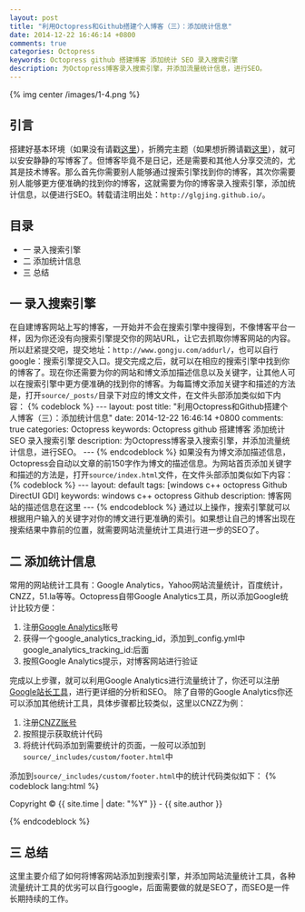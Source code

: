 ```yaml
---
layout: post
title: "利用Octopress和Github搭建个人博客（三）：添加统计信息"
date: 2014-12-22 16:46:14 +0800
comments: true
categories: Octopress
keywords: Octopress github 搭建博客 添加统计 SEO 录入搜索引擎
description: 为Octopress博客录入搜索引擎，并添加流量统计信息，进行SEO。
---
```

{% img center /images/1-4.png %}
<h2>引言</h2>
搭建好基本环境（如果没有请戳<a href="http://glgjing.github.io/blog/2014/12/06/li-yong-octopresshe-githubda-jian-ge-ren-bo-ke-(%5B%3F%5D-):ji-chu-huan-jing-da-jian/">这里</a>），折腾完主题（如果想折腾请戳<a href="http://glgjing.github.io/blog/2014/12/12/li-yong-octopresshe-githubda-jian-ge-ren-bo-ke-(er-):zi-ding-yi-zhu-ti/">这里</a>），就可以安安静静的写博客了。但博客毕竟不是日记，还是需要和其他人分享交流的，尤其是技术博客。那么首先你需要别人能够通过搜索引擎找到你的博客，其次你需要别人能够更方便准确的找到你的博客，这就需要为你的博客录入搜索引擎，添加统计信息，以便进行SEO。转载请注明出处：<code>http://glgjing.github.io/</code>。<!-- more -->
<h2>目录</h2>
<ul>
	<li>一 录入搜索引擎</li>
	<li>二 添加统计信息</li>
	<li>三 总结</li>
</ul>
<h2>一 录入搜索引擎</h2>
在自建博客网站上写的博客，一开始并不会在搜索引擎中搜得到，不像博客平台一样，因为你还没有向搜索引擎提交你的网站URL，让它去抓取你博客网站的内容。所以赶紧提交吧，提交地址：<code>http://www.gongju.com/addurl/</code>，也可以自行google：搜索引擎提交入口。提交完成之后，就可以在相应的搜索引擎中找到你的博客了。现在你还需要为你的网站和博文添加描述信息以及关键字，让其他人可以在搜索引擎中更方便准确的找到你的博客。为每篇博文添加关键字和描述的方法是，打开<code>source/_posts/</code>目录下对应的博文文件，在文件头部添加类似如下内容：
{% codeblock %}
---
layout: post
title: "利用Octopress和Github搭建个人博客（三）：添加统计信息"
date: 2014-12-22 16:46:14 +0800
comments: true
categories: Octopress
keywords: Octopress github 搭建博客 添加统计 SEO 录入搜索引擎
description: 为Octopress博客录入搜索引擎，并添加流量统计信息，进行SEO。
---
{% endcodeblock %}
如果没有为博文添加描述信息，Octopress会自动以文章的前150字作为博文的描述信息。为网站首页添加关键字和描述的方法是，打开<code>source/index.html</code>文件，在文件头部添加类似如下内容：
{% codeblock %}
---
layout: default
tags: [windows c++ octopress Github DirectUI GDI]
keywords: windows c++ octopress Github
description: 博客网站的描述信息在这里
---
{% endcodeblock %}
通过以上操作，搜索引擎就可以根据用户输入的关键字对你的博文进行更准确的索引。如果想让自己的博客出现在搜索结果中靠前的位置，就需要网站流量统计工具进行进一步的SEO了。
<h2>二 添加统计信息</h2>
常用的网站统计工具有：Google Analytics，Yahoo网站流量统计，百度统计，CNZZ，51.la等等。Octopress自带Google Analytics工具，所以添加Google统计比较方便：
<ol>
	<li>注册<a href="http://www.google.com/analytics/">Google Analytics</a>账号</li>
	<li>获得一个google_analytics_tracking_id，添加到_config.yml中google_analytics_tracking_id:后面</li>
	<li>按照Google Analytics提示，对博客网站进行验证</li>
</ol>
完成以上步骤，就可以利用Google Analytics进行流量统计了，你还可以注册<a href="https://www.google.com/webmasters/tools/home?hl=zh-CN">Google站长工具</a>，进行更详细的分析和SEO。
除了自带的Google Analytics你还可以添加其他统计工具，具体步骤都比较类似，这里以CNZZ为例：
<ol>
	<li>注册<a href="http://zhanzhang.cnzz.com/">CNZZ账号</a></li>
	<li>按照提示获取统计代码</li>
	<li>将统计代码添加到需要统计的页面，一般可以添加到<code>source/_includes/custom/footer.html</code>中</li>
</ol>
添加到<code>source/_includes/custom/footer.html</code>中的统计代码类似如下：
{% codeblock lang:html %}
<p>
  Copyright &copy; {{ site.time | date: "%Y" }} - {{ site.author }}
  <script type="text/javascript">var cnzz_protocol = (("https:" == document.location.protocol) ? " https://" : " http://");document.write(unescape("%3Cspan id='cnzz_stat_icon_1253899728'%3E%3C/span%3E%3Cscript src='" + cnzz_protocol + "s4.cnzz.com/z_stat.php%3Fid%3D1253899728' type='text/javascript'%3E%3C/script%3E"));</script>
</p>
{% endcodeblock %}
<h2>三 总结</h2>
这里主要介绍了如何将博客网站添加到搜索引擎，并添加网站流量统计工具，各种流量统计工具的优劣可以自行google，后面需要做的就是SEO了，而SEO是一件长期持续的工作。